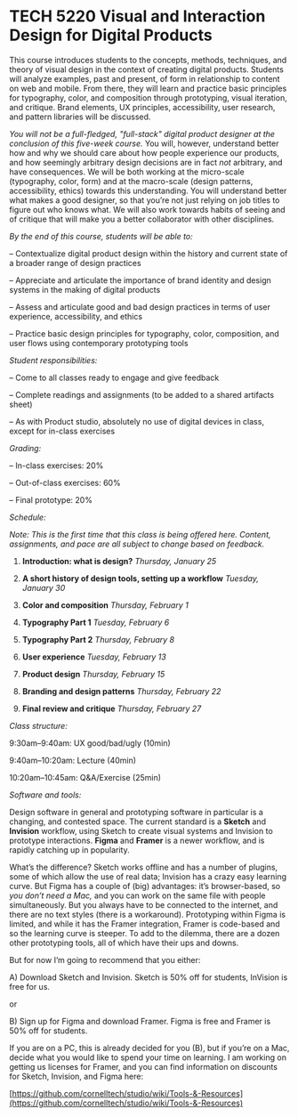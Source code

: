 # TECH 5220 **Visual and Interaction Design for Digital Products**

This course introduces students to the concepts, methods, techniques, and theory of visual design in the context of creating digital products. Students will analyze examples, past and present, of form in relationship to content on web and mobile. From there, they will learn and practice basic principles for typography, color, and composition through prototyping, visual iteration, and critique. Brand elements, UX principles, accessibility, user research, and pattern libraries will be discussed.

*You will not be a full-fledged, "full-stack" digital product designer at the conclusion of this five-week course.* You will, however, understand better how and why we should care about how people experience our products, and how seemingly arbitrary design decisions are in fact *not* arbitrary, and have consequences. We will be both working at the micro-scale (typography, color, form) and at the macro-scale (design patterns, accessibility, ethics) towards this understanding. You will understand better what makes a good designer, so that you’re not just relying on job titles to figure out who knows what. We will also work towards habits of seeing and of critique that will make you a better collaborator with other disciplines.


*By the end of this course, students will be able to:*

– Contextualize digital product design within the history and current state of a broader range of design practices

– Appreciate and articulate the importance of brand identity and design systems in the making of digital products  

– Assess and articulate good and bad design practices in terms of user experience, accessibility, and ethics

– Practice basic design principles for typography, color, composition, and user flows using contemporary prototyping tools


*Student responsibilities:*

– Come to all classes ready to engage and give feedback

– Complete readings and assignments (to be added to a shared artifacts sheet)

– As with Product studio, absolutely no use of digital devices in class, except for in-class exercises


*Grading:*

– In-class exercises: 20%

– Out-of-class exercises: 60%

– Final prototype: 20%

*Schedule:*

*Note: This is the first time that this class is being offered here. Content, assignments, and pace are all subject to change based on feedback.*

1. **Introduction: what is design?** *Thursday, January 25*

2. **A short history of design tools, setting up a workflow** *Tuesday, January 30*

3. **Color and composition** *Thursday, February 1*

4. **Typography Part 1** *Tuesday, February 6*

5. **Typography Part 2** *Thursday, February 8*

6. **User experience** *Tuesday, February 13*

7. **Product design** *Thursday, February 15*

8. **Branding and design patterns** *Thursday, February 22*

9. **Final review and critique** *Thursday, February 27*


*Class structure:*

9:30am–9:40am: UX good/bad/ugly (10min)

9:40am–10:20am: Lecture (40min)

10:20am–10:45am: Q&A/Exercise (25min)


*Software and tools:*

Design software in general and prototyping software in particular is a changing, and contested space. The current standard is a **Sketch** and **Invision** workflow, using Sketch to create visual systems and Invision to prototype interactions. **Figma** and **Framer** is a newer workflow, and is rapidly catching up in popularity.  

What’s the difference? Sketch works offline and has a number of plugins, some of which allow the use of real data; Invision has a crazy easy learning curve. But Figma has a couple of (big) advantages: it’s browser-based, so *you don’t need a Mac,* and you can work on the same file with people simultaneously. But you always have to be connected to the internet, and there are no text styles (there is a workaround). Prototyping within Figma is limited, and while it has the Framer integration, Framer is code-based and so the learning curve is steeper. To add to the dilemma, there are a dozen other prototyping tools, all of which have their ups and downs.  

But for now I’m going to recommend that you either:

A) Download Sketch and Invision. Sketch is 50% off for students, InVision is free for us.

or

B) Sign up for Figma and download Framer. Figma is free and Framer is 50% off for students.

If you are on a PC, this is already decided for you (B), but if you’re on a Mac, decide what you would like to spend your time on learning. I am working on getting us licenses for Framer, and you can find information on discounts for Sketch, Invision, and Figma here:

[https://github.com/cornelltech/studio/wiki/Tools-&-Resources](https://github.com/cornelltech/studio/wiki/Tools-&-Resources)
